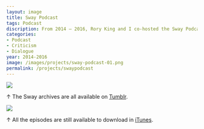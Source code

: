 ```yaml
---
layout: image
title: Sway Podcast
tags: Podcast
discription: From 2014 – 2016, Rory King and I co-hosted the Sway Podcast. In each episode, we discussed current issues in graphic design as well as larger themes around design criticism, education, and working as a young designer. We recorded 21 episodes, all of which are still available on the Sway site as well as iTunes.
categories:
- Podcast
- Criticism
- Dialogue
year: 2014-2016
image: /images/projects/sway-podcast-01.png
permalink: /projects/swaypodcast
---
```


<img src="/images/projects/sway-podcast-01.png">
<div class="images-right"><p>&uarr; The Sway archives are all available on <a href="http://this-is-sway.tumblr.com">Tumblr</a>.</p></div>
<section class="clear"></section>
<img src="/images/projects/sway-podcast-02.png">
<div class="images-right"><p>&uarr; All the episodes are still available to download in <a href="https://itunes.apple.com/us/podcast/sway-podcast/id884376713?mt=2">iTunes</A>.</p>
</div>
